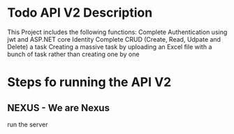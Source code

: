 # Todo API V2 Description

This Project includes the following functions: 
Complete Authentication using jwt and ASP.NET core Identity
Complete CRUD (Create, Read, Udpate and Delete) a task
Creating a massive task by uploading an Excel file with a bunch of task rather than creating one by one

# Steps fo running the API V2

## NEXUS - We are Nexus

run the server